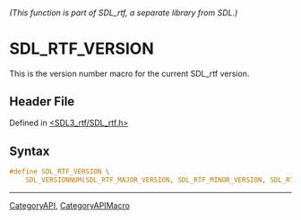 ###### (This function is part of SDL_rtf, a separate library from SDL.)
# SDL_RTF_VERSION

This is the version number macro for the current SDL_rtf version.

## Header File

Defined in [<SDL3_rtf/SDL_rtf.h>](https://github.com/libsdl-org/SDL_rtf/blob/main/include/SDL3_rtf/SDL_rtf.h)

## Syntax

```c
#define SDL_RTF_VERSION \
    SDL_VERSIONNUM(SDL_RTF_MAJOR_VERSION, SDL_RTF_MINOR_VERSION, SDL_RTF_MICRO_VERSION)
```

----
[CategoryAPI](CategoryAPI), [CategoryAPIMacro](CategoryAPIMacro)

